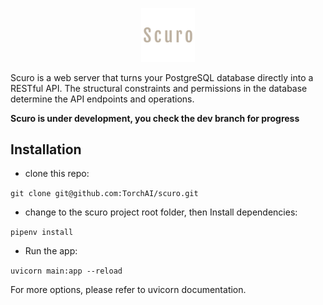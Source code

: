 <p align="center"><img width="17%" src="docs/Scuro_200x200.png" /></p>



Scuro is a web server that turns your PostgreSQL database directly into a RESTful API. The structural constraints and permissions in the database determine the API endpoints and operations.



**Scuro is under development, you check the dev branch for progress**

## Installation
- clone this repo:

`git clone git@github.com:TorchAI/scuro.git`

- change to the scuro project root folder, then Install dependencies:

`pipenv install`

- Run the app:

`uvicorn main:app --reload`

For more options, please refer to uvicorn documentation.

